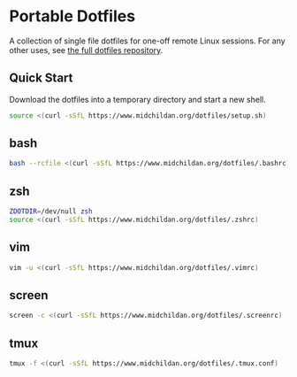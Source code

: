 # Portable Dotfiles

A collection of single file dotfiles for one-off remote Linux sessions. For
any other uses, see [the full dotfiles
repository](https://github.com/midchildan/dotfiles).

## Quick Start

Download the dotfiles into a temporary directory and start a new shell.

```sh
source <(curl -sSfL https://www.midchildan.org/dotfiles/setup.sh)
```

## bash

```sh
bash --rcfile <(curl -sSfL https://www.midchildan.org/dotfiles/.bashrc)
```

## zsh

```sh
ZDOTDIR=/dev/null zsh
source <(curl -sSfL https://www.midchildan.org/dotfiles/.zshrc)
```

## vim

```sh
vim -u <(curl -sSfL https://www.midchildan.org/dotfiles/.vimrc)
```

## screen

```sh
screen -c <(curl -sSfL https://www.midchildan.org/dotfiles/.screenrc)
```

## tmux

```sh
tmux -f <(curl -sSfL https://www.midchildan.org/dotfiles/.tmux.conf)
```

